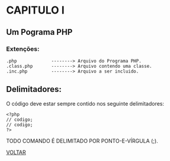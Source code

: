 # CAPITULO I

## Um Pograma PHP

### Extenções:

```
.php             --------> Arquivo do Programa PHP.
.class.php       --------> Arquivo contendo uma classe.
.inc.php         --------> Arquivo a ser incluido.
```

## Delimitadores:

O código deve estar sempre contido nos seguinte delimitadores:

```
<?php
// codigo;
// codigo;
?>
```

TODO COMANDO É DELIMITADO POR PONTO-E-VÍRGULA (;).

[VOLTAR](https://github.com/Havyner/php-estudos/blob/master/README.md)